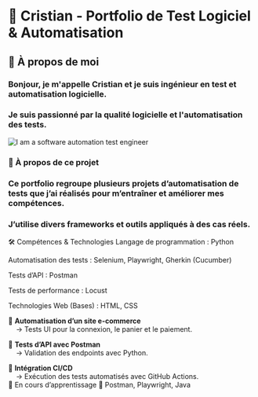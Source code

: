 # 🚀 Cristian - Portfolio de Test Logiciel & Automatisation
## 👋 À propos de moi
###   Bonjour, je m'appelle Cristian et je suis ingénieur en test et automatisation logicielle.
###  Je suis passionné par la qualité logicielle et l'automatisation des tests.

![I am a software automation test engineer](https://sdmntprwestus.oaiusercontent.com/files/00000000-b738-5230-bb9a-6c0b3427652e/raw?se=2025-03-30T17%3A42%3A46Z&sp=r&sv=2024-08-04&sr=b&scid=13c4fe2a-5128-5933-b1cf-6d9cffdc13e7&skoid=51916beb-8d6a-49b8-8b29-ca48ed86557e&sktid=a48cca56-e6da-484e-a814-9c849652bcb3&skt=2025-03-30T01%3A20%3A06Z&ske=2025-03-31T01%3A20%3A06Z&sks=b&skv=2024-08-04&sig=U/tST7u47azaGSrlkmEWoa9iNx9b6ZiJnkrnASK53kg%3D)



### 📌 À propos de ce projet
### Ce portfolio regroupe plusieurs projets d’automatisation de tests que j’ai réalisés pour m’entraîner et améliorer mes compétences.
### J’utilise divers frameworks et outils appliqués à des cas réels.

🛠 Compétences & Technologies
Langage de programmation : Python

Automatisation des tests : Selenium, Playwright, Gherkin (Cucumber)

Tests d’API : Postman

Tests de performance : Locust

Technologies Web (Bases) : HTML, CSS

🔹 **Automatisation d’un site e-commerce**  
&nbsp;&nbsp;&nbsp;&nbsp;→ Tests UI pour la connexion, le panier et le paiement.  

🔹 **Tests d’API avec Postman**  
&nbsp;&nbsp;&nbsp;&nbsp;→ Validation des endpoints  avec  Python.   

🔹 **Intégration CI/CD**  
&nbsp;&nbsp;&nbsp;&nbsp;→ Exécution des tests automatisés avec GitHub Actions.  
🚧 En cours d’apprentissage
🌱 Postman, Playwright, Java




